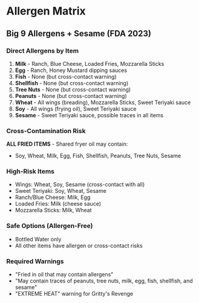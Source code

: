 # Allergen Matrix

## Big 9 Allergens + Sesame (FDA 2023)

### Direct Allergens by Item
1. **Milk** - Ranch, Blue Cheese, Loaded Fries, Mozzarella Sticks
2. **Egg** - Ranch, Honey Mustard dipping sauces
3. **Fish** - None (but cross-contact warning)
4. **Shellfish** - None (but cross-contact warning)
5. **Tree Nuts** - None (but cross-contact warning)
6. **Peanuts** - None (but cross-contact warning)
7. **Wheat** - All wings (breading), Mozzarella Sticks, Sweet Teriyaki sauce
8. **Soy** - All wings (frying oil), Sweet Teriyaki sauce
9. **Sesame** - Sweet Teriyaki sauce, possible traces in all items

### Cross-Contamination Risk
**ALL FRIED ITEMS** - Shared fryer oil may contain:
- Soy, Wheat, Milk, Egg, Fish, Shellfish, Peanuts, Tree Nuts, Sesame

### High-Risk Items
- Wings: Wheat, Soy, Sesame (cross-contact with all)
- Sweet Teriyaki: Soy, Wheat, Sesame
- Ranch/Blue Cheese: Milk, Egg
- Loaded Fries: Milk (cheese sauce)
- Mozzarella Sticks: Milk, Wheat

### Safe Options (Allergen-Free)
- Bottled Water only
- All other items have allergen or cross-contact risks

### Required Warnings
- "Fried in oil that may contain allergens"
- "May contain traces of peanuts, tree nuts, milk, egg, fish, shellfish, and sesame"
- "EXTREME HEAT" warning for Gritty's Revenge
